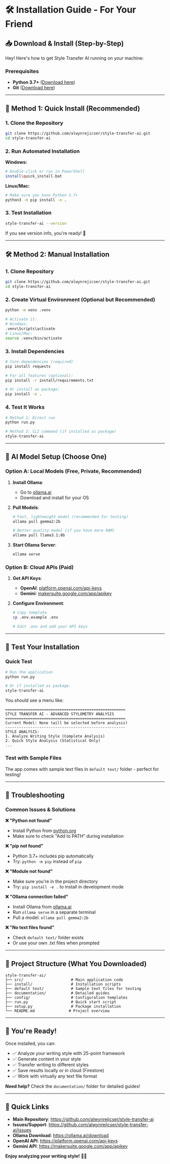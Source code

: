 # 🛠️ **Installation Guide - For Your Friend**

## 📥 **Download & Install (Step-by-Step)**

Hey! Here's how to get Style Transfer AI running on your machine:

### **Prerequisites**
- **Python 3.7+** ([Download here](https://python.org/downloads/))
- **Git** ([Download here](https://git-scm.com/downloads))

---

## 🚀 **Method 1: Quick Install (Recommended)**

### **1. Clone the Repository**
```bash
git clone https://github.com/alwynrejicser/style-transfer-ai.git
cd style-transfer-ai
```

### **2. Run Automated Installation**

**Windows:**
```bash
# Double-click or run in PowerShell
install\quick_install.bat
```

**Linux/Mac:**
```bash
# Make sure you have Python 3.7+
python3 -m pip install -e .
```

### **3. Test Installation**
```bash
style-transfer-ai --version
```

If you see version info, you're ready! 🎉

---

## 🛠️ **Method 2: Manual Installation**

### **1. Clone Repository**
```bash
git clone https://github.com/alwynrejicser/style-transfer-ai.git
cd style-transfer-ai
```

### **2. Create Virtual Environment (Optional but Recommended)**
```bash
python -m venv .venv

# Activate it:
# Windows:
.venv\Scripts\activate
# Linux/Mac:
source .venv/bin/activate
```

### **3. Install Dependencies**
```bash
# Core dependencies (required)
pip install requests

# For all features (optional):
pip install -r install/requirements.txt

# Or install as package:
pip install -e .
```

### **4. Test It Works**
```bash
# Method 1: Direct run
python run.py

# Method 2: CLI command (if installed as package)
style-transfer-ai
```

---

## 🤖 **AI Model Setup (Choose One)**

### **Option A: Local Models (Free, Private, Recommended)**

1. **Install Ollama**:
   - Go to [ollama.ai](https://ollama.ai/download)
   - Download and install for your OS

2. **Pull Models**:
   ```bash
   # Fast, lightweight model (recommended for testing)
   ollama pull gemma2:2b
   
   # Better quality model (if you have more RAM)
   ollama pull llama3.1:8b
   ```

3. **Start Ollama Server**:
   ```bash
   ollama serve
   ```

### **Option B: Cloud APIs (Paid)**

1. **Get API Keys**:
   - **OpenAI**: [platform.openai.com/api-keys](https://platform.openai.com/api-keys)
   - **Gemini**: [makersuite.google.com/app/apikey](https://makersuite.google.com/app/apikey)

2. **Configure Environment**:
   ```bash
   # Copy template
   cp .env.example .env
   
   # Edit .env and add your API keys
   ```

---

## 🧪 **Test Your Installation**

### **Quick Test**
```bash
# Run the application
python run.py

# Or if installed as package:
style-transfer-ai
```

You should see a menu like:
```
=====================================================
STYLE TRANSFER AI - ADVANCED STYLOMETRY ANALYSIS
=====================================================
Current Model: None (will be selected before analysis)
-----------------------------------------------------
STYLE ANALYSIS:
1. Analyze Writing Style (Complete Analysis)
2. Quick Style Analysis (Statistical Only)
...
```

### **Test with Sample Files**
The app comes with sample text files in `default text/` folder - perfect for testing!

---

## 🔧 **Troubleshooting**

### **Common Issues & Solutions**

**❌ "Python not found"**
- Install Python from [python.org](https://python.org/downloads/)
- Make sure to check "Add to PATH" during installation

**❌ "pip not found"**
- Python 3.7+ includes pip automatically
- Try: `python -m pip` instead of `pip`

**❌ "Module not found"**
- Make sure you're in the project directory
- Try: `pip install -e .` to install in development mode

**❌ "Ollama connection failed"**
- Install Ollama from [ollama.ai](https://ollama.ai/download)
- Run `ollama serve` in a separate terminal
- Pull a model: `ollama pull gemma2:2b`

**❌ "No text files found"**
- Check `default text/` folder exists
- Or use your own .txt files when prompted

---

## 📁 **Project Structure (What You Downloaded)**

```
style-transfer-ai/
├── src/                     # Main application code
├── install/                 # Installation scripts
├── default text/            # Sample text files for testing
├── documentation/           # Detailed guides
├── config/                  # Configuration templates
├── run.py                   # Quick start script
├── setup.py                 # Package installation
└── README.md               # Project overview
```

---

## 🎯 **You're Ready!**

Once installed, you can:
- ✅ Analyze your writing style with 25-point framework
- ✅ Generate content in your style
- ✅ Transfer writing to different styles
- ✅ Save results locally or in cloud (Firestore)
- ✅ Work with virtually any text file format

**Need help?** Check the `documentation/` folder for detailed guides!

---

## 🔗 **Quick Links**

- **Main Repository**: https://github.com/alwynrejicser/style-transfer-ai
- **Issues/Support**: https://github.com/alwynrejicser/style-transfer-ai/issues
- **Ollama Download**: https://ollama.ai/download
- **OpenAI API**: https://platform.openai.com/api-keys
- **Gemini API**: https://makersuite.google.com/app/apikey

**Enjoy analyzing your writing style!** 🎨📝
